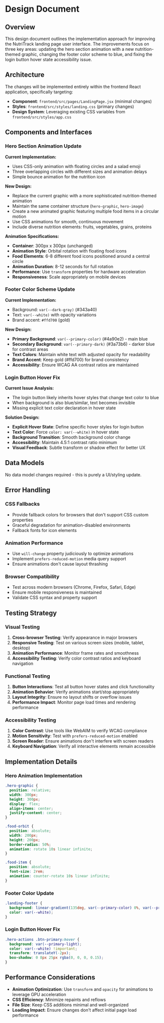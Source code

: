 # Design Document

## Overview

This design document outlines the implementation approach for improving the NutriTrack landing page user interface. The improvements focus on three key areas: updating the hero section animation with a new nutrition-themed graphic, changing the footer color scheme to blue, and fixing the login button hover state accessibility issue.

## Architecture

The changes will be implemented entirely within the frontend React application, specifically targeting:

- **Component**: `frontend/src/pages/LandingPage.jsx` (minimal changes)
- **Styles**: `frontend/src/styles/landing.css` (primary changes)
- **Design System**: Leveraging existing CSS variables from `frontend/src/styles/app.css`

## Components and Interfaces

### Hero Section Animation Update

**Current Implementation:**
- Uses CSS-only animation with floating circles and a salad emoji
- Three overlapping circles with different sizes and animation delays
- Simple bounce animation for the nutrition icon

**New Design:**
- Replace the current graphic with a more sophisticated nutrition-themed animation
- Maintain the same container structure (`hero-graphic`, `hero-image`)
- Create a new animated graphic featuring multiple food items in a circular motion
- Use CSS animations for smooth, continuous movement
- Include diverse nutrition elements: fruits, vegetables, grains, proteins

**Animation Specifications:**
- **Container**: 300px x 300px (unchanged)
- **Animation Style**: Orbital rotation with floating food icons
- **Food Elements**: 6-8 different food icons positioned around a central circle
- **Animation Duration**: 8-12 seconds for full rotation
- **Performance**: Use `transform` properties for hardware acceleration
- **Responsiveness**: Scale appropriately on mobile devices

### Footer Color Scheme Update

**Current Implementation:**
- Background: `var(--dark-gray)` (#343a40)
- Text: `var(--white)` with opacity variations
- Brand accent: `#ffd700` (gold)

**New Design:**
- **Primary Background**: `var(--primary-color)` (#4a90e2) - main blue
- **Secondary Background**: `var(--primary-dark)` (#3a73b6) - darker blue for contrast areas
- **Text Colors**: Maintain white text with adjusted opacity for readability
- **Brand Accent**: Keep gold (#ffd700) for brand consistency
- **Accessibility**: Ensure WCAG AA contrast ratios are maintained

### Login Button Hover Fix

**Current Issue Analysis:**
- The login button likely inherits hover styles that change text color to blue
- When background is also blue/similar, text becomes invisible
- Missing explicit text color declaration in hover state

**Solution Design:**
- **Explicit Hover State**: Define specific hover styles for login button
- **Text Color**: Force `color: var(--white)` in hover state
- **Background Transition**: Smooth background color change
- **Accessibility**: Maintain 4.5:1 contrast ratio minimum
- **Visual Feedback**: Subtle transform or shadow effect for better UX

## Data Models

No data model changes required - this is purely a UI/styling update.

## Error Handling

### CSS Fallbacks
- Provide fallback colors for browsers that don't support CSS custom properties
- Graceful degradation for animation-disabled environments
- Fallback fonts for icon elements

### Animation Performance
- Use `will-change` property judiciously to optimize animations
- Implement `prefers-reduced-motion` media query support
- Ensure animations don't cause layout thrashing

### Browser Compatibility
- Test across modern browsers (Chrome, Firefox, Safari, Edge)
- Ensure mobile responsiveness is maintained
- Validate CSS syntax and property support

## Testing Strategy

### Visual Testing
1. **Cross-browser Testing**: Verify appearance in major browsers
2. **Responsive Testing**: Test on various screen sizes (mobile, tablet, desktop)
3. **Animation Performance**: Monitor frame rates and smoothness
4. **Accessibility Testing**: Verify color contrast ratios and keyboard navigation

### Functional Testing
1. **Button Interactions**: Test all button hover states and click functionality
2. **Animation Behavior**: Verify animations start/stop appropriately
3. **Layout Integrity**: Ensure no layout shifts or overflow issues
4. **Performance Impact**: Monitor page load times and rendering performance

### Accessibility Testing
1. **Color Contrast**: Use tools like WebAIM to verify WCAG compliance
2. **Motion Sensitivity**: Test with `prefers-reduced-motion` enabled
3. **Screen Reader**: Ensure animations don't interfere with screen readers
4. **Keyboard Navigation**: Verify all interactive elements remain accessible

## Implementation Details

### Hero Animation Implementation
```css
.hero-graphic {
  position: relative;
  width: 300px;
  height: 300px;
  display: flex;
  align-items: center;
  justify-content: center;
}

.food-orbit {
  position: absolute;
  width: 200px;
  height: 200px;
  border-radius: 50%;
  animation: rotate 10s linear infinite;
}

.food-item {
  position: absolute;
  font-size: 2rem;
  animation: counter-rotate 10s linear infinite;
}
```

### Footer Color Update
```css
.landing-footer {
  background: linear-gradient(135deg, var(--primary-color) 0%, var(--primary-dark) 100%);
  color: var(--white);
}
```

### Login Button Hover Fix
```css
.hero-actions .btn-primary:hover {
  background: var(--primary-light);
  color: var(--white) !important;
  transform: translateY(-2px);
  box-shadow: 0 8px 25px rgba(0, 0, 0, 0.15);
}
```

## Performance Considerations

- **Animation Optimization**: Use `transform` and `opacity` for animations to leverage GPU acceleration
- **CSS Efficiency**: Minimize repaints and reflows
- **File Size**: Keep CSS additions minimal and well-organized
- **Loading Impact**: Ensure changes don't affect initial page load performance